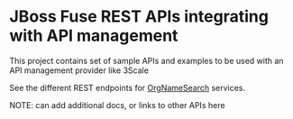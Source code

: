 JBoss Fuse REST APIs integrating with API management 
===========================


This project contains set of sample APIs and examples to be used with an API management provider like 3Scale

See the different REST endpoints for [OrgNameSearch](./orgNameSearchAPI/readme.md) services.

NOTE: can add additional docs, or links to other APIs here 